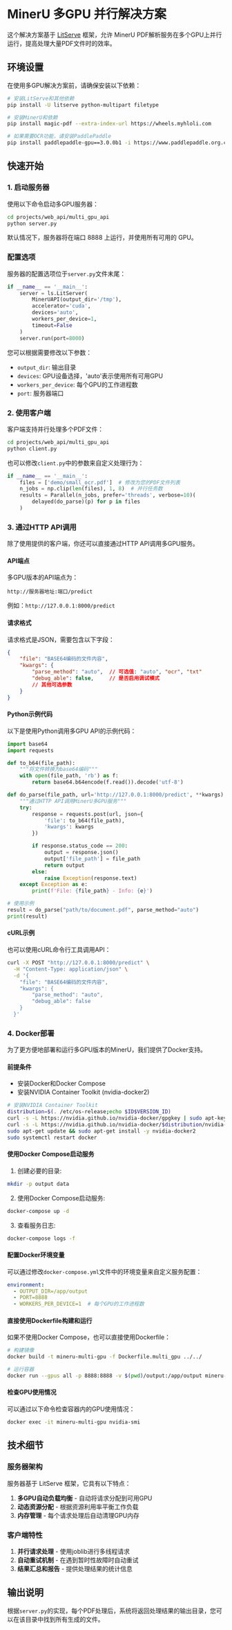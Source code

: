 # MinerU 多GPU 并行解决方案

这个解决方案基于 [LitServe](https://github.com/Lightning-AI/litserve) 框架，允许 MinerU PDF解析服务在多个GPU上并行运行，提高处理大量PDF文件时的效率。

## 环境设置

在使用多GPU解决方案前，请确保安装以下依赖：

```bash
# 安装LitServe和其他依赖
pip install -U litserve python-multipart filetype

# 安装MinerU和依赖
pip install magic-pdf --extra-index-url https://wheels.myhloli.com

# 如果需要OCR功能，请安装PaddlePaddle
pip install paddlepaddle-gpu==3.0.0b1 -i https://www.paddlepaddle.org.cn/packages/stable/cu118
```

## 快速开始

### 1. 启动服务器

使用以下命令启动多GPU服务器：

```bash
cd projects/web_api/multi_gpu_api
python server.py
```

默认情况下，服务器将在端口 8888 上运行，并使用所有可用的 GPU。

### 配置选项

服务器的配置选项位于`server.py`文件末尾：

```python
if __name__ == '__main__':
    server = ls.LitServer(
        MinerUAPI(output_dir='/tmp'),
        accelerator='cuda',
        devices='auto',
        workers_per_device=1,
        timeout=False
    )
    server.run(port=8000)
```

您可以根据需要修改以下参数：
- `output_dir`: 输出目录
- `devices`: GPU设备选择，'auto'表示使用所有可用GPU
- `workers_per_device`: 每个GPU的工作进程数
- `port`: 服务器端口

### 2. 使用客户端

客户端支持并行处理多个PDF文件：

```bash
cd projects/web_api/multi_gpu_api
python client.py
```

也可以修改`client.py`中的参数来自定义处理行为：

```python
if __name__ == '__main__':
    files = ['demo/small_ocr.pdf']  # 修改为您的PDF文件列表
    n_jobs = np.clip(len(files), 1, 8)  # 并行任务数
    results = Parallel(n_jobs, prefer='threads', verbose=10)(
        delayed(do_parse)(p) for p in files
    )
```

### 3. 通过HTTP API调用

除了使用提供的客户端，你还可以直接通过HTTP API调用多GPU服务。

#### API端点

多GPU版本的API端点为：
```
http://服务器地址:端口/predict
```

例如：`http://127.0.0.1:8000/predict`

#### 请求格式

请求格式是JSON，需要包含以下字段：

```json
{
    "file": "BASE64编码的文件内容",
    "kwargs": {
        "parse_method": "auto",  // 可选值: "auto", "ocr", "txt"
        "debug_able": false,     // 是否启用调试模式
        // 其他可选参数
    }
}
```

#### Python示例代码

以下是使用Python调用多GPU API的示例代码：

```python
import base64
import requests

def to_b64(file_path):
    """将文件转换为base64编码"""
    with open(file_path, 'rb') as f:
        return base64.b64encode(f.read()).decode('utf-8')

def do_parse(file_path, url='http://127.0.0.1:8000/predict', **kwargs):
    """通过HTTP API调用MinerU多GPU服务"""
    try:
        response = requests.post(url, json={
            'file': to_b64(file_path),
            'kwargs': kwargs
        })

        if response.status_code == 200:
            output = response.json()
            output['file_path'] = file_path
            return output
        else:
            raise Exception(response.text)
    except Exception as e:
        print(f'File: {file_path} - Info: {e}')

# 使用示例
result = do_parse("path/to/document.pdf", parse_method="auto")
print(result)
```

#### cURL示例

也可以使用cURL命令行工具调用API：

```bash
curl -X POST "http://127.0.0.1:8000/predict" \
  -H "Content-Type: application/json" \
  -d '{
    "file": "BASE64编码的文件内容",
    "kwargs": {
        "parse_method": "auto",
        "debug_able": false
    }
  }'
```

### 4. Docker部署

为了更方便地部署和运行多GPU版本的MinerU，我们提供了Docker支持。

#### 前提条件

- 安装Docker和Docker Compose
- 安装NVIDIA Container Toolkit (nvidia-docker2)

```bash
# 安装NVIDIA Container Toolkit
distribution=$(. /etc/os-release;echo $ID$VERSION_ID)
curl -s -L https://nvidia.github.io/nvidia-docker/gpgkey | sudo apt-key add -
curl -s -L https://nvidia.github.io/nvidia-docker/$distribution/nvidia-docker.list | sudo tee /etc/apt/sources.list.d/nvidia-docker.list
sudo apt-get update && sudo apt-get install -y nvidia-docker2
sudo systemctl restart docker
```

#### 使用Docker Compose启动服务

1. 创建必要的目录:
```bash
mkdir -p output data
```

2. 使用Docker Compose启动服务:
```bash
docker-compose up -d
```

3. 查看服务日志:
```bash
docker-compose logs -f
```

#### 配置Docker环境变量

可以通过修改`docker-compose.yml`文件中的环境变量来自定义服务配置：

```yaml
environment:
  - OUTPUT_DIR=/app/output
  - PORT=8888
  - WORKERS_PER_DEVICE=1  # 每个GPU的工作进程数
```

#### 直接使用Dockerfile构建和运行

如果不使用Docker Compose，也可以直接使用Dockerfile：

```bash
# 构建镜像
docker build -t mineru-multi-gpu -f Dockerfile.multi_gpu ../../

# 运行容器
docker run --gpus all -p 8888:8888 -v $(pwd)/output:/app/output mineru-multi-gpu
```

#### 检查GPU使用情况

可以通过以下命令检查容器内的GPU使用情况：

```bash
docker exec -it mineru-multi-gpu nvidia-smi
```

## 技术细节

### 服务器架构

服务器基于 LitServe 框架，它具有以下特点：

1. **多GPU自动负载均衡** - 自动将请求分配到可用GPU
2. **动态资源分配** - 根据资源利用率平衡工作负载
3. **内存管理** - 每个请求处理后自动清理GPU内存

### 客户端特性

1. **并行请求处理** - 使用joblib进行多线程请求
2. **自动重试机制** - 在遇到暂时性故障时自动重试
3. **结果汇总和报告** - 提供处理结果的统计信息

## 输出说明

根据`server.py`的实现，每个PDF处理后，系统将返回处理结果的输出目录，您可以在该目录中找到所有生成的文件。 